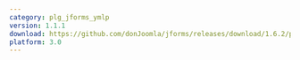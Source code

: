 ```yaml
---
category: plg_jforms_ymlp
version: 1.1.1
download: https://github.com/donJoomla/jforms/releases/download/1.6.2/plg_jforms_ymlp_1.6.2_j30.zip
platform: 3.0
---
```

